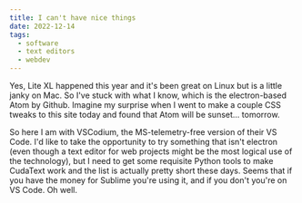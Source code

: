 ```yaml
---
title: I can't have nice things
date: 2022-12-14
tags:
  - software
  - text editors
  - webdev
---
```


Yes, Lite XL happened this year and it's been great on Linux but is a little janky on Mac. So I've stuck with what I know, which is the electron-based Atom by Github. Imagine my surprise when I went to make a couple CSS tweaks to this site today and found that Atom will be sunset... tomorrow.

So here I am with VSCodium, the MS-telemetry-free version of their VS Code. I'd like to take the opportunity to try something that isn't electron (even though a text editor for web projects might be the most logical use of the technology), but I need to get some requisite Python tools to make CudaText work and the list is actually pretty short these days. Seems that if you have the money for Sublime you're using it, and if you don't you're on VS Code. Oh well.